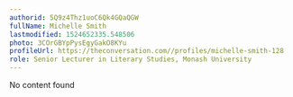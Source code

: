 ```yaml
---
authorid: 5Q9z4Thz1uoC6Qk4GQaQGW
fullName: Michelle Smith
lastmodified: 1524652335.548506
photo: 3COrGBYpPysEgyGakO8KYu
profileUrl: https://theconversation.com//profiles/michelle-smith-128
role: Senior Lecturer in Literary Studies, Monash University
---
```

No content found